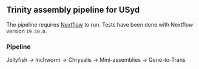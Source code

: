## Trinity assembly pipeline for USyd
  
The pipeline requires [Nextflow](https://github.com/nextflow-io/nextflow) to run.
Tests have been done with Nextflow version `19.10.0`.


### Pipeline

Jellyfish -> Inchworm -> Chrysalis -> Mini-assemblies -> Gene-to-Trans

